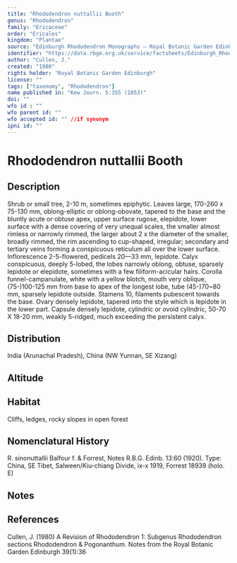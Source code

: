 ```yaml
---
title: "Rhododendron nuttallii Booth"
genus: "Rhododendron"
family: "Ericaceae"
order: "Ericales"
kingdom: "Plantae"
source: "Edinburgh Rhododendron Monographs – Royal Botanic Garden Edinburgh"
identifier: "https://data.rbge.org.uk/service/factsheets/Edinburgh_Rhododendron_Monographs.xhtml"
author: "Cullen, J."
created: "1980"
rights holder: "Royal Botanic Garden Edinburgh"
license: ""
tags: ["taxonomy", "Rhododendron"]
name published in: "Kew Journ. 5:355 (1853)"
doi: ""
wfo id : ""
wfo parent id: ""
wfo accepted id: "" //if synonym                      
ipni id: ""
---
```


                       

# Rhododendron nuttallii Booth

## Description
Shrub or small tree, 2-10 m, sometimes epiphytic. Leaves large, 170-260 x 75-130 mm, oblong-elliptic or oblong-obovate, tapered to the base and the bluntly acute or obtuse apex, upper surface rugose, elepidote, lower surface with a dense covering of very unequal scales, the smaller almost rimless or narrowly rimmed, the larger about 2 x the diameter of the smaller, broadly rimmed, the rim ascending to cup-shaped, irregular; secondary and tertiary veins forming a conspicuous reticulum all over the lower surface. Inflorescence 2-5-flowered, pedicels 20—33 mm, lepidote. Calyx conspicuous, deeply 5-lobed, the lobes narrowly oblong, obtuse, sparsely lepidote or elepidote, sometimes with a few filiform-acicular hairs. Corolla funnel-campanulate, white with a yellow blotch, mouth very oblique, (75-)100-125 mm from base to apex of the longest lobe, tube (45-)70~80 mm, sparsely lepidote outside. Stamens 10, filaments pubescent towards the base. Ovary densely lepidote, tapered into the style which is lepidote in the lower part. Capsule densely lepidote, cylindric or ovoid cylindric, 50-70 X 18-20 mm, weakly 5-ridged, much exceeding the persistent calyx.

## Distribution
India (Arunachal Pradesh), China (NW Yunnan, SE Xizang)

## Altitude


## Habitat
Cliffs, ledges, rocky slopes in open forest

## Nomenclatural History
R. sinonuttallii Balfour f. & Forrest, Notes R.B.G. Edinb. 13:60 (1920). Type: China, SE Tibet, Salween/Kiu-chiang Divide, ix-x 1919, Forrest 18939 (holo. E)
                       
## Notes


## References

Cullen, J. (1980) A Revision of Rhododendron 1: Subgenus Rhododendron sections Rhododendron & Pogonanthum. Notes from the Royal Botanic Garden Edinburgh 39(1):36
